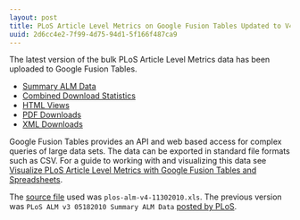 ```yaml
--- 
layout: post
title: PLoS Article Level Metrics on Google Fusion Tables Updated to V4
uuid: 2d6cc4e2-7f99-4d75-94d1-5f166f487ca9
---
```


The latest version of the bulk PLoS Article Level Metrics data has been uploaded to Google Fusion Tables.

* [Summary ALM Data][summary]
* [Combined Download Statistics][combined]
* [HTML Views][html]
* [PDF Downloads][pdf]
* [XML Downloads][xml]

[summary]: http://www.google.com/fusiontables/DataSource?snapid=S240101ocLP
[combined]: http://www.google.com/fusiontables/DataSource?snapid=S240104Y_o6
[html]: http://www.google.com/fusiontables/DataSource?snapid=S240107H0-S
[pdf]: http://www.google.com/fusiontables/DataSource?snapid=S240110gzRp
[xml]: http://www.google.com/fusiontables/DataSource?snapid=S240105c1eQ

Google Fusion Tables provides an API and web based access for complex queries of large data sets. The data can be exported in standard file formats such as CSV. For a guide to working with and visualizing this data see [Visualize PLoS Article Level Metrics with Google Fusion Tables and Spreadsheets][visplos].

[visplos]: /2011/06/14/Visualize-PLoS-Article-Level-Metrics-with-Google-Fusion-Tables-and-Spreadsheets/

The [source file][sourcexls] used was `plos-alm-v4-11302010.xls`. The previous version was `PLoS ALM v3 05182010 Summary ALM Data` [posted by PLoS][plosblog].

[sourcexls]: http://www.plosone.org/static/plos-alm.zip
[plosblog]: http://blogs.plos.org/plos/2010/07/plos-alm-data-in-google-fusion-tables/
